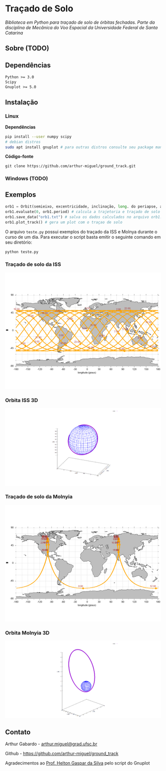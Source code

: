 # Traçado de Solo
*Biblioteca em Python para traçado de solo de órbitas fechadas. Parte da disciplina de Mecânica do Voo Espacial da Universidade Federal de Santa Catarina*

## Sobre (TODO)

## Dependências
```
Python >= 3.0
Scipy
Gnuplot >= 5.0
```

## Instalação

### Linux

**Dependências**
```sh
pip install --user numpy scipy
# debian distros
sudo apt install gnuplot # para outras distros consulte seu package manager
```
**Código-fonte**
```
git clone https://github.com/arthur-miguel/ground_track.git
```

### Windows (TODO)

## Exemplos
```python
orb1 = Orbit(semieixo, excentricidade, inclinação, long. do periapse, arg. periapse) # veja arquivo gorundtrack.py para mais opções
orb1.evaluate(0, orb1.period) # calcula a trajetoria e traçado de solo da orb1 no tempo de um periodo
orb1.save_data("orb1.txt") # salva os dados calculados no arquivo orb1.txt
orb1.plot_track() # gera um plot com o traçao de solo
```
O arquivo `teste.py` possui exemplos do traçado da ISS e Molnya durante o curso de um dia. Para executar o script basta emitir o seguinte comando em seu diretório:

```
python teste.py
```
### Traçado de solo da ISS
![alt text](./examples/iss.png?raw=true)

### Orbita ISS 3D
![alt text](./examples/iss_3D.png?raw=true)

### Traçado de solo da Molnyia
![alt text](./examples/molnyia.png?raw=true)

### Orbita Molnyia 3D
![alt text](./examples/molnyia_3D.png?raw=true)

## Contato

Arthur Gabardo - <arthur.miguel@grad.ufsc.br>

Github - <https://github.com/arthur-miguel/ground_track>

Agradecimentos ao [Prof. Helton Gaspar da Silva](https://helton.paginas.ufsc.br/) pelo script do Gnuplot
